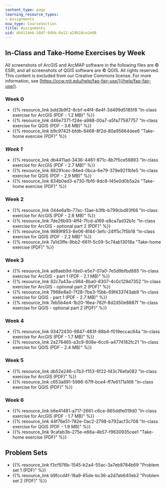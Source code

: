 ```yaml
---
content_type: page
learning_resource_types:
- Assignments
ocw_type: CourseSection
title: Assignments
uid: db4114e6-58df-9dbb-0a13-a29b18ce2e08
---
```


In-Class and Take-Home Exercises by Week
----------------------------------------

All screenshots of ArcGIS and ArcMAP software in the following files are © ESRI, and all screenshots of QGIS software are © QGIS. All rights reserved. This content is excluded from our Creative Commons license. For more information, see [https://ocw.mit.edu/help/faq-fair-use/](/help/faq-fair-use/).

### Week 0

*   {{% resource_link bdd3b9f2-8cbf-e4f4-8e4f-3d499d5185f8 "In-class exercise for ArcGIS (PDF - 1.2 MB)" %}}
*   {{% resource_link d46e7371-f24e-a988-00a7-a5fa77587757 "In-class exercise for QGIS (PDF - 3.6 MB)" %}}
*   {{% resource_link b9c9742f-bfdb-9468-8f2d-80a95664dee6 "Take-home exercise (PDF)" %}}

### _Week 1_

*   {{% resource_link db4411ad-3436-4461-871c-8b7f5ce56893 "In-class exercise for ArcGIS (PDF - 2.7 MB)" %}}
*   {{% resource_link 88291cec-94ed-0bca-6e79-379e9211bfe5 "In-class exercise for QGIS (PDF - 2.9 MB)" %}}
*   {{% resource_link 834b0ed3-e730-fbf6-8dc8-f45e0d0b5a2e "Take-home exercise (PDF)" %}} 

### Week 2

*   {{% resource_link 044e6a1b-77ac-13ae-b3fb-b799cbd93f68 "In-class exercise for ArcGIS (PDF - 2.6 MB)" %}}
*   {{% resource_link 7de26b93-4ff4-7fcd-a169-e8ca7ad32b1c "In-class exercise for ArcGIS - optional part 2 (PDF)" %}}
*   {{% resource_link 9889f853-8e06-8f44-3efc-24ff5c7f5b18 "In-class exercise for QGIS (PDF - 2.2 MB)" %}}
*   {{% resource_link 7a1d3ffe-9bb2-661f-5c09-5c74ab13018a "Take-home exercise (PDF)" %}}

### Week 3

*   {{% resource_link ad8aeb9d-fde0-e5e7-07a0-7e5d9bfbd885 "In-class exercise for ArcGIS - part 1 (PDF - 2.1 MB)" %}}
*   {{% resource_link 82c7a43a-c984-8ba0-8307-4c0c129d7352 "In-class exercise for ArcGIS - optional part 2 (PDF)" %}}
*   {{% resource_link 7968e8a0-7f28-7be3-15bb-69f433743ab9 "In-class exercise for QGIS - part 1 (PDF - 2.7 MB)" %}}
*   {{% resource_link 7eb5b4e4-1b20-16ea-782f-8d2d50e8887f "In-class exercise for QGIS - optional part 2 (PDF)" %}}

### Week 4

*   {{% resource_link 93472430-9847-483f-88b4-f019eccac84a "In-class exercise for ArcGIS (PDF - 1.7 MB)" %}}
*   {{% resource_link 2a276465-a3c9-808e-6cc6-a4774182fc21 "In-class exercise for QGIS (PDF - 2.4 MB)" %}}

### Week 5

*   {{% resource_link db52e246-c7b3-f153-6f22-f43c76efa082 "In-class exercise for ArcGIS (PDF)" %}}
*   {{% resource_link c653a891-5986-67ff-bce4-ff7e6171a168 "In-class exercise for QGIS (PDF)" %}}

### Week 6

*   {{% resource_link b6e41481-a717-2661-c6ce-865ddfe019d0 "In-class exercise for ArcGIS (PDF - 1.7 MB)" %}}
*   {{% resource_link 44f76e51-782e-0ac2-2798-b792acf3c708 "In-class exercise for QGIS (PDF - 1.9 MB)" %}}
*   {{% resource_link 9cafab3b-275e-e66a-4b57-f9630935cee1 "Take-home exercise (PDF)" %}}

Problem Sets
------------

*   {{% resource_link f3cf976b-1545-b2a4-55ac-3a7eb8784b69 "Problem set 1 (PDF)" %}}
*   {{% resource_link b9fccd4f-18a9-85de-bc36-a2d7ab640eb2 "Problem set 2 (PDF)" %}}